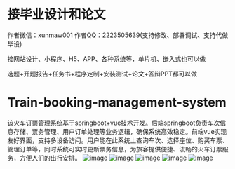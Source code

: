 # 接毕业设计和论文
作者微信：xunmaw001  作者QQ：2223505639(支持修改、部署调试、支持代做毕设)

接网站设计、小程序、H5、APP、各种系统等，单片机、嵌入式也可以做

选题+开题报告+任务书+程序定制+安装测试+论文+答辩PPT都可以做
# Train-booking-management-system
该火车订票管理系统基于springboot+vue技术开发。后端springboot负责车次信息存储、票务管理、用户订单处理等业务逻辑，确保系统高效稳定。前端vue实现友好界面，支持多设备访问。用户能在此系统上查询车次、选择座位、购买车票、管理订单等，同时系统可实时更新票务信息，为旅客提供便捷、流畅的火车订票服务，方便人们的出行安排。
![image](https://github.com/user-attachments/assets/2e5d0b80-7099-443b-b53b-54357588bf61)
![image](https://github.com/user-attachments/assets/4e711cde-fe14-4eee-a3be-8d5ad33626bc)
![image](https://github.com/user-attachments/assets/46c140dc-3c55-4bc0-bee9-d8ec265563e1)
![image](https://github.com/user-attachments/assets/b3b91b46-16e5-4432-abe6-cf2e89fae66e)
![image](https://github.com/user-attachments/assets/47b295ba-1b7a-4191-89e6-779c180e409f)
